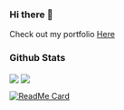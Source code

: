 ### Hi there 👋
Check out my portfolio [Here](https://cruizk.com)

### Github Stats

<img align="center" src="https://github-readme-stats.vercel.app/api/top-langs/?username=CruizK&theme=Dark&layout=compact" />
<img align="center" src="https://github-readme-stats.vercel.app/api/stats/?username=CruizK&theme=Dark&layout=compact" />

[![ReadMe Card](https://github-readme-stats.vercel.app/api/pin/?username=CruizK&repo=portfolio&theme=dark)](https://github.com/CruizK/portfolio)
<!--
**CruizK/CruizK** is a ✨ _special_ ✨ repository because its `README.md` (this file) appears on your GitHub profile.

Here are some ideas to get you started:

- 🔭 I’m currently working on ...
- 🌱 I’m currently learning ...
- 👯 I’m looking to collaborate on ...
- 🤔 I’m looking for help with ...
- 💬 Ask me about ...
- 📫 How to reach me: ...
- 😄 Pronouns: ...
- ⚡ Fun fact: ...
-->
